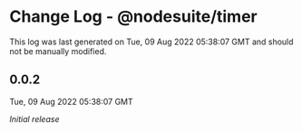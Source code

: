 # Change Log - @nodesuite/timer

This log was last generated on Tue, 09 Aug 2022 05:38:07 GMT and should not be manually modified.

## 0.0.2
Tue, 09 Aug 2022 05:38:07 GMT

_Initial release_

